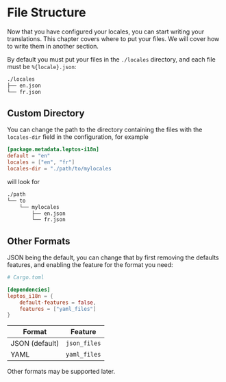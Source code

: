 # File Structure

Now that you have configured your locales, you can start writing your translations. This chapter covers where to put your files. We will cover how to write them in another section.

By default you must put your files in the `./locales` directory, and each file must be `%{locale}.json`:

```bash
./locales
├── en.json
└── fr.json
```

## Custom Directory

You can change the path to the directory containing the files with the `locales-dir` field in the configuration, for example

```toml
[package.metadata.leptos-i18n]
default = "en"
locales = ["en", "fr"]
locales-dir = "./path/to/mylocales
```

will look for

```bash
./path
└── to
    └── mylocales
        ├── en.json
        └── fr.json
```

## Other Formats

JSON being the default, you can change that by first removing the defaults features, and enabling the feature for the format you need:

```toml
# Cargo.toml

[dependencies]
leptos_i18n = {
    default-features = false,
    features = ["yaml_files"]
}
```

| Format         | Feature      |
| -------------- | ------------ |
| JSON (default) | `json_files` |
| YAML           | `yaml_files` |

Other formats may be supported later.
